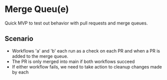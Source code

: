 # Merge Queu(e)

Quick MVP to test out behavior with pull requests and merge queues.

## Scenario

- Workflows 'a' and 'b' each run as a check on each PR and when a PR is added to the merge queue.
- The PR is only merged into main if both workflows succeed
- If either workflow fails, we need to take action to cleanup changes made by each